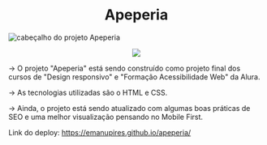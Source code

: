 <h1 align="center">Apeperia</h1>

![cabeçalho do projeto Apeperia](https://user-images.githubusercontent.com/101363952/178367692-95340c70-0760-4785-8a7d-6da73d72c7af.png)

<p align="center">
<img src="https://img.shields.io/badge/Status%3A-%20Desenvolvido-brightgreen"/>
</p>

→ O projeto "Apeperia" está sendo construído como projeto final dos cursos de "Design responsivo" e "Formação Acessibilidade Web" da Alura. 

→ As tecnologias utilizadas são o HTML e CSS.

→ Ainda, o projeto está sendo atualizado com algumas boas práticas de SEO e uma melhor visualização pensando no Mobile First.

Link do deploy: https://emanupires.github.io/apeperia/
